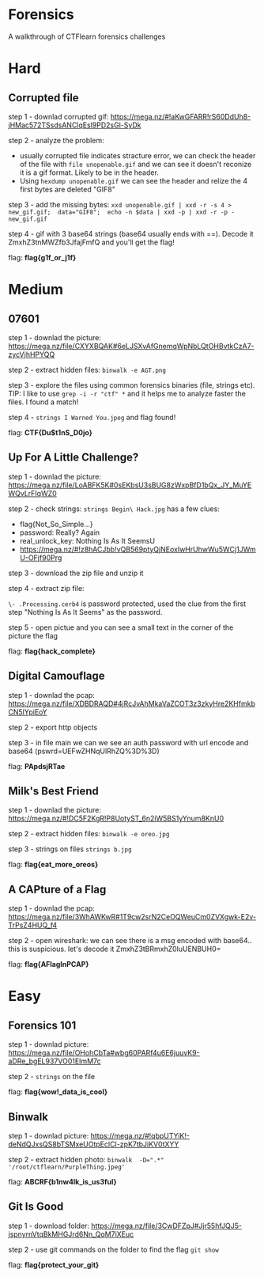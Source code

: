 # Forensics
A walkthrough of CTFlearn forensics challenges
# Hard
## Corrupted file
step 1 - downlad corrupted gif:
https://mega.nz/#!aKwGFARR!rS60DdUh8-jHMac572TSsdsANClqEsl9PD2sGl-SyDk

step 2 - analyze the problem: 
- usually corrupted file indicates stracture error, we can check the header of the file with `file unopenable.gif` and we can see it doesn't reconize it is a gif format. Likely to be in the header. 
- Using `hexdump unopenable.gif` we can see the header and relize the 4 first bytes are deleted "GIF8"

step 3 - add the missing bytes:
`
xxd unopenable.gif | xxd -r -s 4 > new_gif.gif; 
data="GIF8"; 
echo -n $data | xxd -p | xxd -r -p - new_gif.gif
`

step 4 - gif with 3 base64 strings (base64 usually ends with ==). Decode it ZmxhZ3tnMWZfb3JfajFmfQ and you'll get the flag! 

flag: **flag{g1f_or_j1f}**
# Medium
## 07601
step 1 - downlad the picture:
https://mega.nz/file/CXYXBQAK#6eLJSXvAfGnemqWpNbLQtOHBvtkCzA7-zycVjhHPYQQ

step 2 - extract hidden files:
`binwalk -e AGT.png`

step 3 - explore the files using common forensics binaries (file, strings etc). TIP: I like to use `grep -i -r "ctf" *` and it helps me to analyze faster the files. I found a match!

step 4 - `strings I Warned You.jpeg` and flag found!

flag: **CTF{Du$t1nS_D0jo}**

## Up For A Little Challenge?
step 1 - downlad the picture:
https://mega.nz/file/LoABFK5K#0sEKbsU3sBUG8zWxpBfD1bQx_JY_MuYEWQvLrFIqWZ0

step 2 - check strings:
`strings Begin\ Hack.jpg` has a few clues:
- flag{Not_So_Simple...}
- password: Really? Again
- real_unlock_key: Nothing Is As It SeemsU
- https://mega.nz/#!z8hACJbb!vQB569ptyQjNEoxIwHrUhwWu5WCj1JWmU-OFjf90Prg

step 3 - download the zip file and unzip it

step 4 - extract zip file:
 
`\- .Processing.cerb4` is password protected, used the clue from the first step "Nothing Is As It Seems" as the password.

step 5 - open pictue and you can see a small text in the corner of the picture the flag

flag: **flag{hack_complete}**

## Digital Camouflage
step 1 - downlad the pcap:
https://mega.nz/file/XDBDRAQD#4jRcJvAhMkaVaZCOT3z3zkyHre2KHfmkbCN5lYpiEoY

step 2 - export http objects

step 3 - in file main we can we see an auth password with url encode and base64 (pswrd=UEFwZHNqUlRhZQ%3D%3D)

flag: **PApdsjRTae**

## Milk's Best Friend
step 1 - downlad the picture:
https://mega.nz/#!DC5F2KgR!P8UotyST_6n2iW5BS1yYnum8KnU0

step 2 - extract hidden files:
`binwalk -e oreo.jpg`

step 3 - strings on files
`strings b.jpg`

flag: **flag{eat_more_oreos}**

## A CAPture of a Flag
step 1 - downlad the pcap:
https://mega.nz/file/3WhAWKwR#1T9cw2srN2CeOQWeuCm0ZVXgwk-E2v-TrPsZ4HUQ_f4

step 2 - open wireshark:
we can see there is a msg encoded with base64.. this is suspicious. let's decode it ZmxhZ3tBRmxhZ0luUENBUH0=

flag: **flag{AFlagInPCAP}**

# Easy
## Forensics 101
step 1 - downlad picture:
https://mega.nz/file/OHohCbTa#wbg60PARf4u6E6juuvK9-aDRe_bgEL937VO01EImM7c

step 2 - `strings` on the file 

flag: **flag{wow!_data_is_cool}**

## Binwalk
step 1 - downlad picture:
https://mega.nz/#!qbpUTYiK!-deNdQJxsQS8bTSMxeUOtpEclCI-zpK7tbJiKV0tXYY

step 2 - extract hidden photo:
`binwalk  -D=".*" '/root/ctflearn/PurpleThing.jpeg'`

flag: **ABCRF{b1nw4lk_is_us3ful}**

## Git Is Good
step 1 - download folder:
https://mega.nz/file/3CwDFZpJ#Jjr55hfJQJ5-jspnyrnVtqBkMHGJrd6Nn_QqM7iXEuc

step 2 - use git commands on the folder to find the flag
`git show`

flag: **flag{protect_your_git}**
